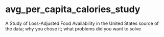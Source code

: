 # avg_per_capita_calories_study
A Study of Loss-Adjusted Food Availability in the United States
source of the data; why you chose it; what problems did you want to solve
